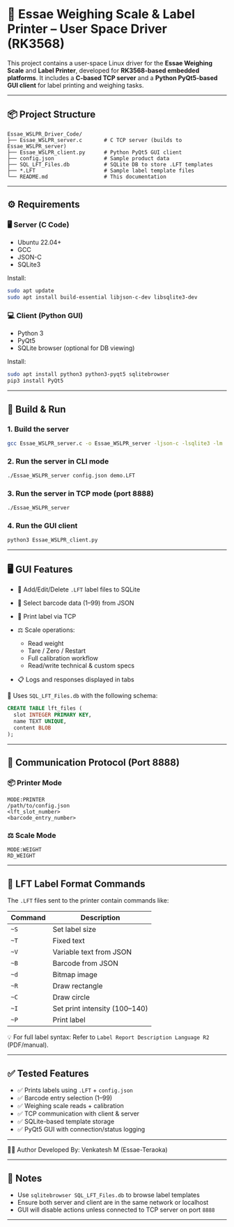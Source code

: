# 💾 Essae Weighing Scale & Label Printer – User Space Driver (RK3568)

This project contains a user-space Linux driver for the **Essae Weighing Scale** and **Label Printer**, developed for **RK3568-based embedded platforms**. It includes a **C-based TCP server** and a **Python PyQt5-based GUI client** for label printing and weighing tasks.

---

## 📦 Project Structure

```text
Essae_WSLPR_Driver_Code/
├── Essae_WSLPR_server.c       # C TCP server (builds to Essae_WSLPR_server)
├── Essae_WSLPR_client.py      # Python PyQt5 GUI client
├── config.json                # Sample product data
├── SQL_LFT_Files.db           # SQLite DB to store .LFT templates
├── *.LFT                      # Sample label template files
└── README.md                  # This documentation
```

---

## ⚙️ Requirements

### 🖥 Server (C Code)

* Ubuntu 22.04+
* GCC
* JSON-C
* SQLite3

Install:

```bash
sudo apt update
sudo apt install build-essential libjson-c-dev libsqlite3-dev
```

### 💻 Client (Python GUI)

* Python 3
* PyQt5
* SQLite browser (optional for DB viewing)

Install:

```bash
sudo apt install python3 python3-pyqt5 sqlitebrowser
pip3 install PyQt5
```

---

## 🔧 Build & Run

### 1. Build the server

```bash
gcc Essae_WSLPR_server.c -o Essae_WSLPR_server -ljson-c -lsqlite3 -lm
```

### 2. Run the server in CLI mode

```bash
./Essae_WSLPR_server config.json demo.LFT
```

### 3. Run the server in TCP mode (port 8888)

```bash
./Essae_WSLPR_server
```

### 4. Run the GUI client

```bash
python3 Essae_WSLPR_client.py
```

---

## 🖥 GUI Features

* 📂 Add/Edit/Delete `.LFT` label files to SQLite
* 🔢 Select barcode data (1–99) from JSON
* 📨 Print label via TCP
* ⚖️ Scale operations:

  * Read weight
  * Tare / Zero / Restart
  * Full calibration workflow
  * Read/write technical & custom specs
* 📋 Logs and responses displayed in tabs

📂 Uses `SQL_LFT_Files.db` with the following schema:

```sql
CREATE TABLE lft_files (
  slot INTEGER PRIMARY KEY,
  name TEXT UNIQUE,
  content BLOB
);
```

---

## 🔄 Communication Protocol (Port 8888)

### 📦 Printer Mode

```text
MODE:PRINTER
/path/to/config.json
<lft_slot_number>
<barcode_entry_number>
```

### ⚖️ Scale Mode

```text
MODE:WEIGHT
RD_WEIGHT
```

---

## 📜 LFT Label Format Commands

The `.LFT` files sent to the printer contain commands like:

| Command | Description                   |
| ------- | ----------------------------- |
| `~S`    | Set label size                |
| `~T`    | Fixed text                    |
| `~V`    | Variable text from JSON       |
| `~B`    | Barcode from JSON             |
| `~d`    | Bitmap image                  |
| `~R`    | Draw rectangle                |
| `~C`    | Draw circle                   |
| `~I`    | Set print intensity (100–140) |
| `~P`    | Print label                   |

💡 For full label syntax: Refer to `Label Report Description Language R2` (PDF/manual).

---

## ✅ Tested Features

* ✅ Prints labels using `.LFT` + `config.json`
* ✅ Barcode entry selection (1–99)
* ✅ Weighing scale reads + calibration
* ✅ TCP communication with client & server
* ✅ SQLite-based template storage
* ✅ PyQt5 GUI with connection/status logging

---


🧑‍💻 Author
Developed By: Venkatesh M (Essae-Teraoka)

---

## 📎 Notes

* Use `sqlitebrowser SQL_LFT_Files.db` to browse label templates
* Ensure both server and client are in the same network or localhost
* GUI will disable actions unless connected to TCP server on port `8888`

---
